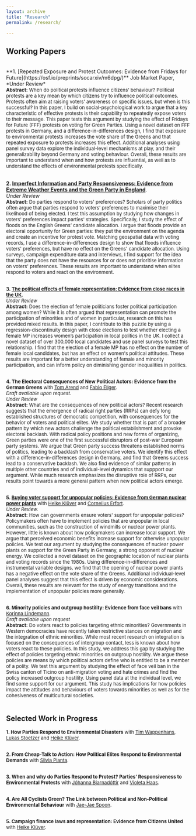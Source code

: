 ```yaml
---
layout: archive
title: "Research"
permalink: /research/

---
```


## **Working Papers**

<br>
**1. [Repeated Exposure and Protest Outcomes: Evidence from Fridays for Future](https://osf.io/preprints/socarxiv/m6dpg/)**  
Job Market Paper, *Under Review* <font size="-1">  <br>
  <strong>Abstract:</strong> When do political protests influence citizens’ behaviour? Political protests are a key mean by which citizens try to influence political outcomes. Protests often aim at raising voters’ awareness on specific issues, but when is this successful? In this paper, I build on social-psychological work to argue that a key characteristic of effective protests is their capability to repeatedly expose voters to their message. This paper tests this argument by studying the effect of Fridays for Future (FFF) protests on voting for Green Parties. Using a novel dataset on FFF protests in Germany, and a difference-in-differences design, I find that exposure to environmental protests increases the vote share of the Greens and that repeated exposure to protests increases this effect. Additional analyses using panel survey data explore the individual-level mechanisms at play, and their generalizability beyond Germany and voting behaviour. Overall, these results are important to understand when and how protests are influential, as well as to understand the effects of environmental protests specifically. </font>
  <br>
  <br>

**2. [Imperfect Information and Party Responsiveness: Evidence from Extreme Weather Events and the Green Party in England](https://papers.ssrn.com/sol3/papers.cfm?abstract_id=3960045)**.  
*Under Review*<font size="-1">  <br>
  <strong>Abstract:</strong> Do parties respond to voters' preferences? Scholars of party politics often argue that parties respond to voters’ preferences to maximise their likelihood of being elected. I test this assumption by studying how changes in voters' preferences impact parties' strategies. Specifically, I study the effect of floods on the English Greens’ candidate allocation. I argue that floods provide an electoral opportunity for Green parties: they put the environment on the agenda and create an incentive for protest vote. Matching geospatial data with voting records, I use a difference-in-differences design to show that floods influence voters' preferences, but have no effect on the Greens' candidate allocation. Using surveys, campaign expenditure data and interviews, I find support for the idea that the party does not have the resources for or does not prioritise information on voters' preferences. These results are important to understand when elites respond to voters and react on the environment.
  <br>
  <br>
   

      
**3. [The political effects of female representation: Evidence from
close races in the UK](https://papers.ssrn.com/sol3/papers.cfm?abstract_id=3992109)**.  
*Under Review* <font size="-1">   <br>
<strong>Abstract:</strong> Does the election of female politicians foster political participation among women? While it is often argued that representation can promote the participation of minorities and of women in particular, research on this has provided mixed results. In this paper, I contribute to this puzzle by using a regression-discontinuity design with close elections to test whether electing a female MP increases women’s participation in local politics in the UK. I collect a novel dataset of over 300,000 local candidates and use panel surveys to test this relationship. I find that the election of a female MP has no effect on the number of female local candidates, but has an effect on women's political attitudes. These results are important for a better understanding of female and minority participation, and can inform policy on diminishing gender inequalities in politics.</font>
  <br>
  <br>
   
**4. The Electoral Consequences of New Political Actors: Evidence from the German Greens** with [Tom Arend](https://www.hertie-school.org/en/research/faculty-and-researchers/profile/person/arend) and [Fabio Ellger](https://www.fabioellger.com/).  
  *Draft available upon request*.  
*Under Review* <font size="-1">  <br>
  <strong>Abstract:</strong> What are the consequences of new political actors? Recent research suggests that the emergence of radical right parties (RRPs) can defy long established structures of democratic competition, with consequences for the behavior of voters and political elites. We study whether that is part of a broader pattern by which new actors challenge the political establishment and provoke electoral backlash. With radical policy positions and new forms of organizing, Green parties were one of the first successful disruptors of post-war European party systems. We argue that Green party success threatens established norms of politics, leading to a backlash from conservative voters. We identify this effect with a difference-in-differences design in Germany, and find that Greens success lead to a conservative backlash. We also find evidence of similar patterns in multiple other countries and of individual-level dynamics that suppport our argument. While much research emphasizes the disruptive role of RRPs, our results point towards a more general pattern when new political actors emerge.</font>
  <br>
  <br>
  
  

**5. [Buying voter support for unpopular policies: Evidence from German nuclear power plants](https://osf.io/jnarh)** with [Heike Klüver](http://www.heike-kluever.com/) and [Cornelius Erfort](http://corneliuserfort.de/).  
 *Under Review.*  <font size="-1">   <br>
 <strong>Abstract:</strong>   How can governments ensure voters' support for unpopular policies? Policymakers often have to implement policies that are unpopular in local communities, such as the construction of windmills or nuclear power plants. However, little is known about how policymakers can increase local support. We argue that perceived economic benefits increase support for otherwise unpopular policies. We test our argument by studying the consequences of nuclear power plants on support for the Green Party in Germany, a strong opponent of nuclear energy. We collected a novel dataset on the geographic location of nuclear plants and voting records since the 1980s. Using difference-in-differences and instrumental variable designs, we find that the opening of nuclear power
plants has a negative effect on the vote share of the Greens. Additional individual-level panel analyses suggest that this effect is driven by economic considerations. Overall, these results are relevant for the study of energy transitions and the implementation of unpopular policies more generally.
  <br>
  <br>  
  

**6. Minority policies and outgroup hostility: Evidence from face veil bans** with [Korinna Lindemann](https://korinnalindemann.github.io/).  
  *Draft available upon request*<font size="-1">  <br> 
 <strong>Abstract:</strong> Do voters react to policies targeting ethnic minorities? Governments in Western democracies have recently taken restrictive stances on migration and the integration of ethnic minorities. While most recent research on integration is focused on the consequences of intergroup contact, less is known about how voters react to these policies. In this study, we address this gap by studying the effect of policies targeting ethnic minorities on outgroup hostility. We argue these policies are means by which political actors define who is entitled to be a member of a polity. We test this argument by studying the effect of face veil ban in the Swiss canton of Ticino on anti-migration voting and hate crimes and find the policy increased outgroup hostility. Using panel data at the individual level, we find some support for our argument. This study has implications for how policies impact the attitudes and behaviours of voters towards minorities as well as for the cohesiveness of multicultural societies.</font> 
<br>
  <br>  
  

## **Selected Work in Progress**
**1. How Parties Respond to Environmental Disasters** with [Tim Wappenhans](https://www.sowi.hu-berlin.de/en/lehrbereiche-en/comparative-political-behavior/team/tim-wappenhans/tim-wappenhans), [Lukas Stoetzer](http://lukas-stoetzer.org/)  and [Heike Klüver](http://www.heike-kluever.com/).   
  <br>
  
  **2. From Cheap-Talk to Action: How Political Elites Respond to Environmental Demands** with [Silvia Pianta](https://www.silviapianta.com/home).   
  <br>
  
   **3. When and why do Parties Respond to Protest? Parties’ Responsiveness to Environmental Protests** with [Jóhanna Bjarnadóttir](https://www.sowi.hu-berlin.de/en/lehrbereiche-en/comppol-en/team-comparative-politics/johanna-yr-bjarnadottir/johanna-yr-bjarnadottir) and [Violeta Haas](https://violeta-haas.github.io/).  
 <br>
  
 **4. Are All Cyclists Green? The Link between Political and Non-Political Environmental Behaviour** with [Jae-Jae Spoon](https://www.jaejaespoon.com/).  
   <br>  
  
**5. Campaign finance laws and representation: Evidence from Citizens United** with [Heike Klüver](http://www.heike-kluever.com/).  
  
